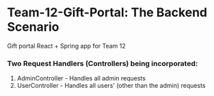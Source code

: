 # Team-12-Gift-Portal: The Backend Scenario
Gift portal React + Spring app for Team 12

### Two Request Handlers (Controllers) being incorporated:
1) AdminController - Handles all admin requests
2) UserController - Handles all users' (other than the admin) requests
